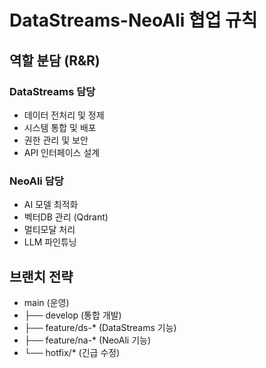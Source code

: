 # DataStreams-NeoAli 협업 규칙

## 역할 분담 (R&R)
### DataStreams 담당
- 데이터 전처리 및 정제
- 시스템 통합 및 배포
- 권한 관리 및 보안
- API 인터페이스 설계

### NeoAli 담당
- AI 모델 최적화
- 벡터DB 관리 (Qdrant)
- 멀티모달 처리
- LLM 파인튜닝

## 브랜치 전략
- main (운영)
- ├── develop (통합 개발)
- ├── feature/ds-* (DataStreams 기능)
- ├── feature/na-* (NeoAli 기능)
- └── hotfix/* (긴급 수정)